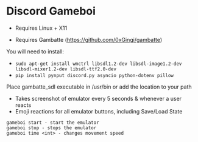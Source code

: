 # Discord Gameboi

* Requires Linux + X11

* Requires Gambatte (https://github.com/0xGingi/gambatte) 

You will need to install:
- `sudo apt-get install wmctrl libsdl1.2-dev libsdl-image1.2-dev libsdl-mixer1.2-dev libsdl-ttf2.0-dev`
- `pip install pynput discord.py asyncio python-dotenv pillow`

Place gambatte_sdl executable in /usr/bin or add the location to your path


* Takes screenshot of emulator every 5 seconds & whenever a user reacts
* Emoji reactions for all emulator buttons, including Save/Load State
```
gameboi start - start the emulator
gameboi stop - stops the emulator
gameboi time <int> - changes movement speed
```